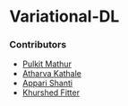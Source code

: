 # Variational-DL
### Contributors 
* [Pulkit Mathur](https://github.com/GlazeDonuts)
* [Atharva Kathale](https://github.com/Atharva-K12)
* [Appari Shanti](https://github.com/AppariShanti)
* [Khurshed Fitter](https://github.com/GlazeDonuts)
